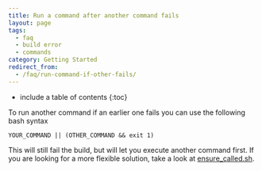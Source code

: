 ```yaml
---
title: Run a command after another command fails
layout: page
tags:
  - faq
  - build error
  - commands
category: Getting Started
redirect_from:
  - /faq/run-command-if-other-fails/
---
```


* include a table of contents
{:toc}

To run another command if an earlier one fails you can use the following bash syntax

```shell
YOUR_COMMAND || (OTHER_COMMAND && exit 1)
```

This will still fail the build, but will let you execute another command first. If you are looking for a more flexible solution, take a look at [ensure_called.sh](https://github.com/codeship/scripts/blob/master/utilities/ensure_called.sh).
